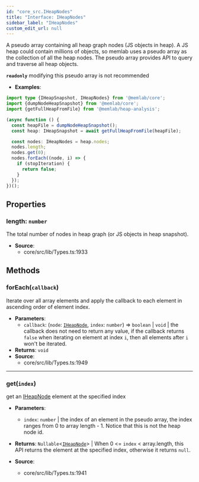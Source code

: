 ```yaml
---
id: "core_src.IHeapNodes"
title: "Interface: IHeapNodes"
sidebar_label: "IHeapNodes"
custom_edit_url: null
---
```


A pseudo array containing all heap graph nodes (JS objects
in heap). A JS heap could contain millions of objects, so memlab uses
a pseudo array as the collection of all the heap nodes. The pseudo
array provides API to query and traverse all heap objects.

**`readonly`** modifying this pseudo array is not recommended

* **Examples**:
```typescript
import type {IHeapSnapshot, IHeapNodes} from '@memlab/core';
import {dumpNodeHeapSnapshot} from '@memlab/core';
import {getFullHeapFromFile} from '@memlab/heap-analysis';

(async function () {
  const heapFile = dumpNodeHeapSnapshot();
  const heap: IHeapSnapshot = await getFullHeapFromFile(heapFile);

  const nodes: IHeapNodes = heap.nodes;
  nodes.length;
  nodes.get(0);
  nodes.forEach((node, i) => {
    if (stopIteration) {
      return false;
    }
  });
})();
```

## Properties

### <a id="length" name="length"></a> **length**: `number`

The total number of nodes in heap graph (or JS objects in heap
snapshot).

 * **Source**:
    * core/src/lib/Types.ts:1933

## Methods

### <a id="foreach"></a>**forEach**(`callback`)

Iterate over all array elements and apply the callback
to each element in ascending order of element index.

 * **Parameters**:
    * `callback`: (`node`: [`IHeapNode`](core_src.IHeapNode.md), `index`: `number`) => `boolean` \| `void` | the callback does not need to return any value, if the callback returns `false` when iterating on element at index `i`, then all elements after `i` won't be iterated.
 * **Returns**: `void`
 * **Source**:
    * core/src/lib/Types.ts:1949

___

### <a id="get"></a>**get**(`index`)

get an [IHeapNode](core_src.IHeapNode.md) element at the specified index

 * **Parameters**:
    * `index`: `number` | the index of an element in the pseudo array, the index ranges from 0 to array length - 1. Notice that this is not the heap node id.
 * **Returns**: `Nullable`<[`IHeapNode`](core_src.IHeapNode.md)\> | When 0 <= `index` < array.length, this API returns the element
at the specified index, otherwise it returns `null`.

 * **Source**:
    * core/src/lib/Types.ts:1941
